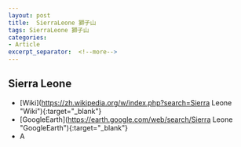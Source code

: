 ```yaml
---
layout: post
title:  SierraLeone 獅子山
tags: SierraLeone 獅子山 
categories:
- Article
excerpt_separator:  <!--more-->
---
```

## Sierra Leone 
- [Wiki](https://zh.wikipedia.org/w/index.php?search=Sierra Leone "Wiki"){:target="_blank"} 
- [GoogleEarth](https://earth.google.com/web/search/Sierra Leone "GoogleEarth"){:target="_blank"} 
- A 


